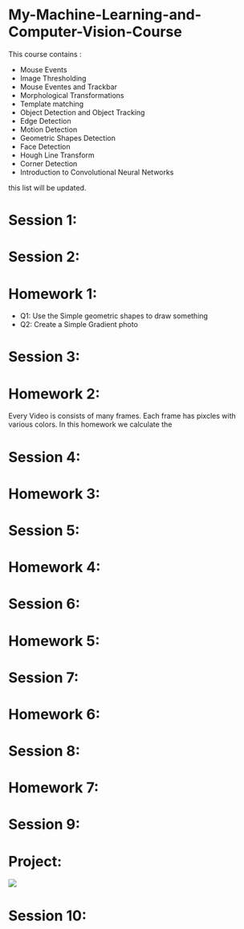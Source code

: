 # My-Machine-Learning-and-Computer-Vision-Course
This course contains :
* Mouse Events
* Image Thresholding
* Mouse Eventes and Trackbar
* Morphological Transformations
* Template matching
* Object Detection and Object Tracking
* Edge Detection
* Motion Detection
* Geometric Shapes Detection
* Face Detection
* Hough Line Transform
* Corner Detection
* Introduction to Convolutional Neural Networks

this list will be updated. 
# Session 1: 
# Session 2:
# Homework 1:
* Q1: 
  Use the Simple geometric shapes to draw something
* Q2:
  Create a Simple Gradient photo 
# Session 3:
# Homework 2:
Every Video is consists of many frames. Each frame has pixcles with various colors. In this homework we calculate the  
# Session 4:
# Homework 3:
# Session 5:
# Homework 4:
# Session 6:
# Homework 5:
# Session 7:
# Homework 6:
# Session 8:
# Homework 7:
# Session 9:
# Project:
![](project/car.gif)
# Session 10:

